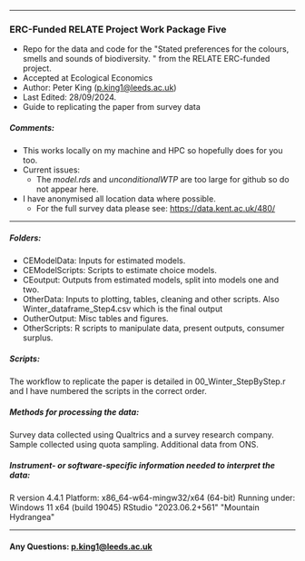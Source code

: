 ------------------------------
### ERC-Funded RELATE Project Work Package Five ####
- Repo for the data and code for the "Stated preferences for the colours, smells and sounds of biodiversity. " from the RELATE ERC-funded project.
- Accepted at Ecological Economics
- Author: Peter King (p.king1@leeds.ac.uk)
- Last Edited: 28/09/2024.
- Guide to replicating the paper from survey data


#####  Comments: 
- This works locally on my machine and HPC so hopefully does for you too.
- Current issues: 
  - The *model.rds* and *unconditionalWTP* are too large for github so do not appear here. 
- I have anonymised all location data where possible. 
  - For the full survey data please see: https://data.kent.ac.uk/480/ 

------------------------------
##### Folders:
- CEModelData: Inputs for estimated models. 
- CEModelScripts: Scripts to estimate choice models. 
- CEoutput: Outputs from estimated models, split into models one and two. 
- OtherData: Inputs to plotting, tables, cleaning and other scripts. Also Winter_dataframe_Step4.csv which is the final output 
- OutherOutput: Misc tables and figures.  
- OtherScripts: R scripts to manipulate data, present outputs, consumer surplus.  

##### Scripts:
The workflow to replicate the paper is detailed in 00_Winter_StepByStep.r and I have numbered the scripts in the correct order.

##### Methods for processing the data: 
Survey data collected using Qualtrics and a survey research company. Sample collected using quota sampling. Additional data from ONS.

##### Instrument- or software-specific information needed to interpret the data:
R version 4.4.1
Platform: x86_64-w64-mingw32/x64 (64-bit)
Running under: Windows 11 x64 (build 19045)
RStudio  "2023.06.2+561" "Mountain Hydrangea"


------------------------------------------------------------------------

#### Any Questions: [p.king1\@leeds.ac.uk](mailto:p.king1@leeds.ac.uk)
